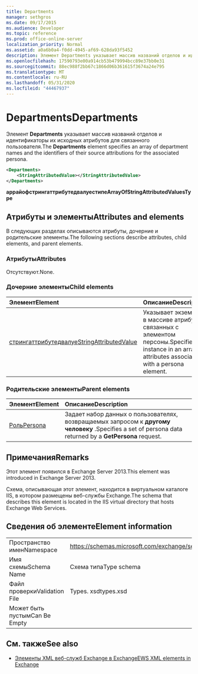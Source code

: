 ```yaml
---
title: Departments
manager: sethgros
ms.date: 09/17/2015
ms.audience: Developer
ms.topic: reference
ms.prod: office-online-server
localization_priority: Normal
ms.assetid: a0a6b0a4-f0dd-4945-af69-628da93f5452
description: Элемент Departments указывает массив названий отделов и идентификаторы их исходных атрибутов для связанного пользователя.
ms.openlocfilehash: 17590793e00a914cb53b479994bcc89e37bb0e31
ms.sourcegitcommit: 88ec988f2bb67c1866d06b361615f3674a24e795
ms.translationtype: MT
ms.contentlocale: ru-RU
ms.lasthandoff: 05/31/2020
ms.locfileid: "44467937"
---
```

# <a name="departments"></a><span data-ttu-id="0851a-103">Departments</span><span class="sxs-lookup"><span data-stu-id="0851a-103">Departments</span></span>

<span data-ttu-id="0851a-104">Элемент **Departments** указывает массив названий отделов и идентификаторы их исходных атрибутов для связанного пользователя.</span><span class="sxs-lookup"><span data-stu-id="0851a-104">The **Departments** element specifies an array of department names and the identifiers of their source attributions for the associated persona.</span></span> 
  
```XML
<Departments>
    <StringAttributedValue></StringAttributedValue>
</Departments>
```

 <span data-ttu-id="0851a-105">**аррайофстрингаттрибутедвалуестипе**</span><span class="sxs-lookup"><span data-stu-id="0851a-105">**ArrayOfStringAttributedValuesType**</span></span>
## <a name="attributes-and-elements"></a><span data-ttu-id="0851a-106">Атрибуты и элементы</span><span class="sxs-lookup"><span data-stu-id="0851a-106">Attributes and elements</span></span>

<span data-ttu-id="0851a-107">В следующих разделах описываются атрибуты, дочерние и родительские элементы.</span><span class="sxs-lookup"><span data-stu-id="0851a-107">The following sections describe attributes, child elements, and parent elements.</span></span>
  
### <a name="attributes"></a><span data-ttu-id="0851a-108">Атрибуты</span><span class="sxs-lookup"><span data-stu-id="0851a-108">Attributes</span></span>

<span data-ttu-id="0851a-109">Отсутствуют.</span><span class="sxs-lookup"><span data-stu-id="0851a-109">None.</span></span>
  
### <a name="child-elements"></a><span data-ttu-id="0851a-110">Дочерние элементы</span><span class="sxs-lookup"><span data-stu-id="0851a-110">Child elements</span></span>

|<span data-ttu-id="0851a-111">**Элемент**</span><span class="sxs-lookup"><span data-stu-id="0851a-111">**Element**</span></span>|<span data-ttu-id="0851a-112">**Описание**</span><span class="sxs-lookup"><span data-stu-id="0851a-112">**Description**</span></span>|
|:-----|:-----|
|[<span data-ttu-id="0851a-113">стрингаттрибутедвалуе</span><span class="sxs-lookup"><span data-stu-id="0851a-113">StringAttributedValue</span></span>](stringattributedvalue.md) <br/> |<span data-ttu-id="0851a-114">Указывает экземпляр в массиве атрибутов, связанных с элементом персоны.</span><span class="sxs-lookup"><span data-stu-id="0851a-114">Specifies an instance in an array of attributes associated with a persona element.</span></span>  <br/> |
   
### <a name="parent-elements"></a><span data-ttu-id="0851a-115">Родительские элементы</span><span class="sxs-lookup"><span data-stu-id="0851a-115">Parent elements</span></span>

|<span data-ttu-id="0851a-116">**Элемент**</span><span class="sxs-lookup"><span data-stu-id="0851a-116">**Element**</span></span>|<span data-ttu-id="0851a-117">**Описание**</span><span class="sxs-lookup"><span data-stu-id="0851a-117">**Description**</span></span>|
|:-----|:-----|
|[<span data-ttu-id="0851a-118">Роль</span><span class="sxs-lookup"><span data-stu-id="0851a-118">Persona</span></span>](persona.md) <br/> |<span data-ttu-id="0851a-119">Задает набор данных о пользователях, возвращаемых запросом к **другому человеку** .</span><span class="sxs-lookup"><span data-stu-id="0851a-119">Specifies a set of persona data returned by a **GetPersona** request.</span></span>  <br/> |
   
## <a name="remarks"></a><span data-ttu-id="0851a-120">Примечания</span><span class="sxs-lookup"><span data-stu-id="0851a-120">Remarks</span></span>

<span data-ttu-id="0851a-121">Этот элемент появился в Exchange Server 2013.</span><span class="sxs-lookup"><span data-stu-id="0851a-121">This element was introduced in Exchange Server 2013.</span></span>
  
<span data-ttu-id="0851a-122">Схема, описывающая этот элемент, находится в виртуальном каталоге IIS, в котором размещены веб-службы Exchange.</span><span class="sxs-lookup"><span data-stu-id="0851a-122">The schema that describes this element is located in the IIS virtual directory that hosts Exchange Web Services.</span></span>
  
## <a name="element-information"></a><span data-ttu-id="0851a-123">Сведения об элементе</span><span class="sxs-lookup"><span data-stu-id="0851a-123">Element information</span></span>

|||
|:-----|:-----|
|<span data-ttu-id="0851a-124">Пространство имен</span><span class="sxs-lookup"><span data-stu-id="0851a-124">Namespace</span></span>  <br/> |https://schemas.microsoft.com/exchange/services/2006/types  <br/> |
|<span data-ttu-id="0851a-125">Имя схемы</span><span class="sxs-lookup"><span data-stu-id="0851a-125">Schema Name</span></span>  <br/> |<span data-ttu-id="0851a-126">Схема типа</span><span class="sxs-lookup"><span data-stu-id="0851a-126">Type schema</span></span>  <br/> |
|<span data-ttu-id="0851a-127">Файл проверки</span><span class="sxs-lookup"><span data-stu-id="0851a-127">Validation File</span></span>  <br/> |<span data-ttu-id="0851a-128">Types. xsd</span><span class="sxs-lookup"><span data-stu-id="0851a-128">types.xsd</span></span>  <br/> |
|<span data-ttu-id="0851a-129">Может быть пустым</span><span class="sxs-lookup"><span data-stu-id="0851a-129">Can Be Empty</span></span>  <br/> ||
   
## <a name="see-also"></a><span data-ttu-id="0851a-130">См. также</span><span class="sxs-lookup"><span data-stu-id="0851a-130">See also</span></span>

- [<span data-ttu-id="0851a-131">Элементы XML веб-служб Exchange в Exchange</span><span class="sxs-lookup"><span data-stu-id="0851a-131">EWS XML elements in Exchange</span></span>](ews-xml-elements-in-exchange.md)

